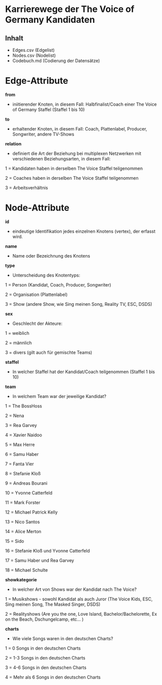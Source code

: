# Karrierewege der The Voice of Germany Kandidaten

## Inhalt
- Edges.csv (Edgelist)
- Nodes.csv (Nodelist)
- Codebuch.md (Codierung der Datensätze)

# Edge-Attribute

**from**
- iniitierender Knoten, in diesem Fall: Halbfinalist/Coach einer The Voice of Germany Staffel (Staffel 1 bis 10) 

**to**
- erhaltender Knoten, in diesem Fall: Coach, Plattenlabel, Producer, Songwriter, andere TV-Shows

**relation**
- definiert die Art der Beziehung bei multiplexen Netzwerken mit verschiedenen Beziehungsarten, in diesem Fall:
  
1 = Kandidaten haben in derselben The Voice Staffel teilgenommen

2 = Coaches haben in derselben The Voice Staffel teilgenommen

3 = Arbeitsverhältnis

# Node-Attribute

**id**
- eindeutige Identifikation jedes einzelnen Knotens (vertex), der erfasst wird.

**name**
- Name oder Bezeichnung des Knotens

**type**
-  Unterscheidung des Knotentyps:

1 = Person (Kandidat, Coach, Producer, Songwriter)

2 = Organisation (Plattenlabel)

3 = Show (andere Show, wie Sing meinen Song, Reality TV, ESC, DSDS)

**sex**
-  Geschlecht der Akteure:

1 = weiblich

2 = männlich 

3 = divers (gilt auch für gemischte Teams)

**staffel**
- In welcher Staffel hat der Kandidat/Coach teilgenommen (Staffel 1 bis 10)

**team**
- In welchem Team war der jeweilige Kandidat?
  
1 = The BossHoss

2 = Nena

3 = Rea Garvey

4 = Xavier Naidoo

5 = Max Herre 

6 = Samu Haber

7 = Fanta Vier 

8 = Stefanie Kloß

9 = Andreas Bourani

10 = Yvonne Catterfeld 

11 = Mark Forster

12 = Michael Patrick Kelly 

13 = Nico Santos 

14 = Alice Merton

15 = Sido

16 = Stefanie Kloß und Yvonne Catterfeld

17 = Samu Haber und Rea Garvey

18 = Michael Schulte

**showkategorie**
- In welcher Art von Shows war der Kandidat nach The Voice?

1 = Musikshows - sowohl Kandidat als auch Juror (The Voice Kids, ESC, Sing meinen Song, The Masked Singer, DSDS)

2 = Realityshows (Are you the one, Love Island, Bachelor/Bachelorette, Ex on the Beach, Dschungelcamp, etc... )

**charts**
- Wie viele Songs waren in den deutschen Charts?

1 = 0 Songs in den deutschen Charts

2 = 1-3 Songs in den deutschen Charts

3 = 4-6 Songs in den deutschen Charts

4 = Mehr als 6 Songs in den deutschen Charts










